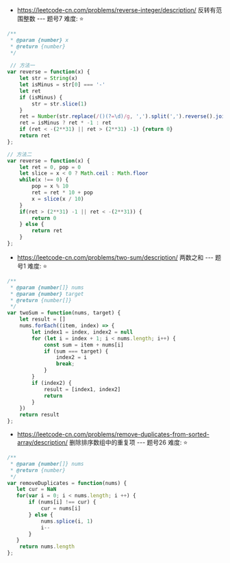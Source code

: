 - https://leetcode-cn.com/problems/reverse-integer/description/ 反转有范围整数 --- 题号7 难度: ⭐ 
```javascript
/**
 * @param {number} x
 * @return {number}
 */
 
 // 方法一
var reverse = function(x) {
    let str = String(x)
    let isMinus = str[0] === '-'
    let ret
    if (isMinus) {
        str = str.slice(1)
    }
    ret = Number(str.replace(/()(?=\d)/g, ',').split(',').reverse().join(''))
    ret = isMinus ? ret * -1 : ret
    if (ret < -(2**31) || ret > (2**31) -1) {return 0}
    return ret
};

// 方法二 
var reverse = function(x) {
    let ret = 0, pop = 0
    let slice = x < 0 ? Math.ceil : Math.floor
    while(x !== 0) {
        pop = x % 10
        ret = ret * 10 + pop
        x = slice(x / 10)
    }
    if(ret > (2**31) -1 || ret < -(2**31)) {
        return 0
    } else {
        return ret
    }
};
```

- https://leetcode-cn.com/problems/two-sum/description/ 两数之和 --- 题号1 难度: ⭐ 
```javascript
/**
 * @param {number[]} nums
 * @param {number} target
 * @return {number[]}
 */
var twoSum = function(nums, target) {
    let result = []
    nums.forEach((item, index) => {
        let index1 = index, index2 = null
        for (let i = index + 1; i < nums.length; i++) {
            const sum = item + nums[i]
            if (sum === target) {
                index2 = i
                break;
            }
        }
        if (index2) {
            result = [index1, index2]
            return
        }
    })
    return result
};
```
- https://leetcode-cn.com/problems/remove-duplicates-from-sorted-array/description/ 删除排序数组中的重复项 --- 题号26 难度: ⭐ 
```javascript
/**
 * @param {number[]} nums
 * @return {number}
 */
var removeDuplicates = function(nums) {
   let cur = NaN
   for(var i = 0; i < nums.length; i ++) {
       if (nums[i] !== cur) {
           cur = nums[i]
       } else {
           nums.splice(i, 1)
           i--
       }
   }
    return nums.length
};
```
